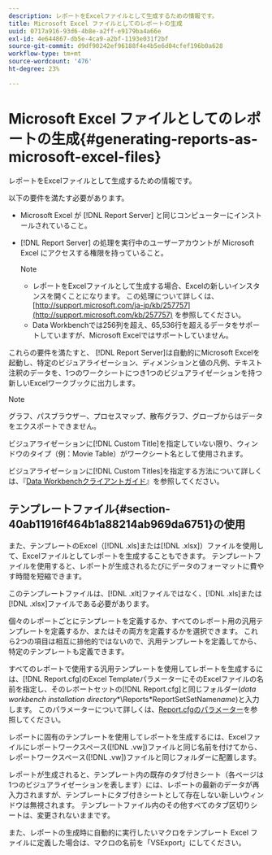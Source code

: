 ```yaml
---
description: レポートをExcelファイルとして生成するための情報です。
title: Microsoft Excel ファイルとしてのレポートの生成
uuid: 0717a916-93d6-4b8e-a2ff-e9179ba4a66e
exl-id: 4e644867-db5e-4ca9-a2bf-1193e031f2bf
source-git-commit: d9df90242ef96188f4e4b5e6d04cfef196b0a628
workflow-type: tm+mt
source-wordcount: '476'
ht-degree: 23%

---
```


# Microsoft Excel ファイルとしてのレポートの生成{#generating-reports-as-microsoft-excel-files}

レポートをExcelファイルとして生成するための情報です。

以下の要件を満たす必要があります。

* Microsoft Excel が [!DNL Report Server] と同じコンピューターにインストールされていること。
* [!DNL Report Server] の処理を実行中のユーザーアカウントが Microsoft Excel にアクセスする権限を持っていること。

   >[!NOTE]
   >
   >
   >    
   >    
   >    * レポートをExcelファイルとして生成する場合、Excelの新しいインスタンスを開くことになります。 この処理について詳しくは、[http://support.microsoft.com/ja-jp/kb/257757](http://support.microsoft.com/kb/257757) を参照してください。
   >    * Data Workbenchでは256列を超え、65,536行を超えるデータをサポートしていますが、Microsoft Excelではサポートしていません。


これらの要件を満たすと、 [!DNL Report Server]は自動的にMicrosoft Excelを起動し、特定のビジュアライゼーション、ディメンションと値の凡例、テキスト注釈のデータを、1つのワークシートにつき1つのビジュアライゼーションを持つ新しいExcelワークブックに出力します。

>[!NOTE]
>
>グラフ、パスブラウザー、プロセスマップ、散布グラフ、グローブからはデータをエクスポートできません。

ビジュアライゼーションに[!DNL Custom Title]を指定していない限り、ウィンドウのタイプ（例：Movie Table）がワークシート名として使用されます。

ビジュアライゼーションに[!DNL Custom Titles]を指定する方法について詳しくは、『[Data Workbenchクライアントガイド](https://docs.adobe.com/content/help/ja-JP/data-workbench/using/client/t-open-ins.html)』を参照してください。

## テンプレートファイル{#section-40ab11916f464b1a88214ab969da6751}の使用

また、テンプレートのExcel（[!DNL .xls]または[!DNL .xlsx]）ファイルを使用して、Excelファイルとしてレポートを生成することもできます。 テンプレートファイルを使用すると、レポートが生成されるたびにデータのフォーマットに費やす時間を短縮できます。

このテンプレートファイルは、[!DNL .xlt]ファイルではなく、[!DNL .xls]または[!DNL .xlsx]ファイルである必要があります。

個々のレポートごとにテンプレートを定義するか、すべてのレポート用の汎用テンプレートを定義するか、またはその両方を定義するかを選択できます。 これら2つの項目は相互に排他的ではないので、汎用テンプレートを定義してから、特定のテンプレートも定義できます。

すべてのレポートで使用する汎用テンプレートを使用してレポートを生成するには、[!DNL Report.cfg]のExcel TemplateパラメーターにそのExcelファイルの名前を指定し、そのレポートセットの[!DNL Report.cfg]と同じフォルダー(*data workbench installation directory*\*\Reports\*ReportSetSetName*name*)と入力します。 このパラメーターについて詳しくは、[Report.cfgのパラメーター](../../../../../home/c-rpt-oview/c-rpt-param-ref/c-rpt-param.md#concept-838e59d72d3f4cb29ee15f5c7eb0ceff)を参照してください。

レポートに固有のテンプレートを使用してレポートを生成するには、Excelファイルにレポートワークスペース([!DNL .vw])ファイルと同じ名前を付けてから、レポートワークスペース([!DNL .vw])ファイルと同じフォルダーに配置します。

レポートが生成されると、テンプレート内の既存のタブ付きシート（各ページは1つのビジュアライゼーションを表します）には、レポートの最新のデータが再入力されますが、テンプレートにタブ付きシートとして存在しない新しいウィンドウは無視されます。 テンプレートファイル内のその他すべてのタブ区切りシートは、変更されないままです。

また、レポートの生成時に自動的に実行したいマクロをテンプレート Excel ファイルに定義した場合は、マクロの名前を「VSExport」にしてください。
